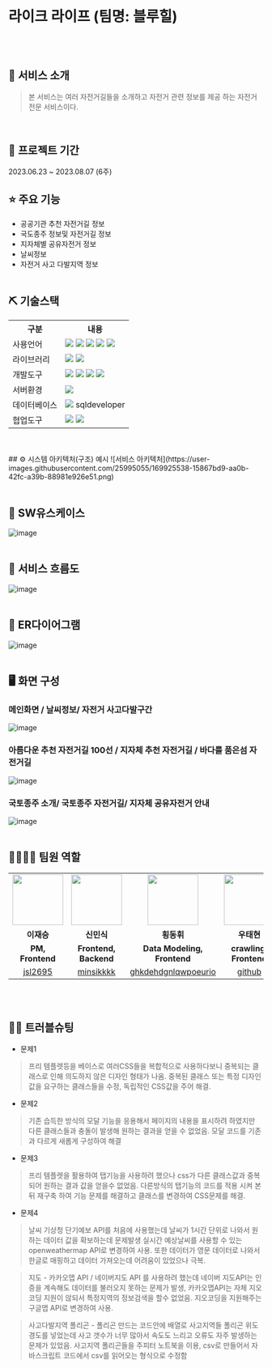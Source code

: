 # 라이크 라이프 (팀명: 블루힐)
<br><br>

## 👀 서비스 소개
> 본 서비스는 여러 자전거길들을 소개하고 자전거 관련 정보를 제공 하는 자전거 전문 서비스이다. 
<br>

## 📅 프로젝트 기간
2023.06.23 ~ 2023.08.07 (6주)
<br>

## ⭐ 주요 기능
* 공공기관 추천 자전거길 정보
* 국도종주 정보및 자전거길 정보
* 지자체별 공유자전거 정보
* 날씨정보
* 자전거 사고 다발지역 정보
<br><br>

## ⛏ 기술스택
<table>
    <tr>
        <th>구분</th>
        <th>내용</th>
    </tr>
    <tr>
        <td>사용언어</td>
        <td>
            <img src="https://img.shields.io/badge/Java-007396?style=for-the-badge&logo=java&logoColor=white"/>
            <img src="https://img.shields.io/badge/HTML5-E34F26?style=for-the-badge&logo=HTML5&logoColor=white"/>
            <img src="https://img.shields.io/badge/CSS3-1572B6?style=for-the-badge&logo=CSS3&logoColor=white"/>
            <img src="https://img.shields.io/badge/JavaScript-F7DF1E?style=for-the-badge&logo=JavaScript&logoColor=white"/>
            <img src="https://img.shields.io/badge/Python-3776AB?style=for-the-badge&logo=Python&logoColor=white"/>
        </td>
    </tr>
    <tr>
        <td>라이브러리</td>
        <td>
            <img src="https://img.shields.io/badge/BootStrap-7952B3?style=for-the-badge&logo=BootStrap&logoColor=white"/>
            <img src="https://img.shields.io/badge/GoogleAPI-32CD32?style=for-the-badge&logo=Google Maps&logoColor=white">
        </td>
    </tr>
    <tr>
        <td>개발도구</td>
        <td>
            <img src="https://img.shields.io/badge/Eclipse-2C2255?style=for-the-badge&logo=Eclipse&logoColor=white"/>
            <img src="https://img.shields.io/badge/VSCode-007ACC?style=for-the-badge&logo=VisualStudioCode&logoColor=white"/>
            <img src="https://img.shields.io/badge/VSCode-007ACC?style=for-the-badge&logo=VisualStudioCode&logoColor=white"/>
            <img src="https://img.shields.io/badge/Jupyter-F37626?style=for-the-badge&logo=Jupyter&logoColor=white"/>
        </td>
    </tr>
    <tr>
        <td>서버환경</td>
        <td>
            <img src="https://img.shields.io/badge/Apache Tomcat-D22128?style=for-the-badge&logo=Apache Tomcat&logoColor=white"/>
        </td>
    </tr>
    <tr>
        <td>데이터베이스</td>
        <td>
            <img src="https://img.shields.io/badge/Oracle 11g-F80000?style=for-the-badge&logo=Oracle&logoColor=white"/>
            sqldeveloper
        </td>
    </tr>
    <tr>
        <td>협업도구</td>
        <td>
            <img src="https://img.shields.io/badge/Git-F05032?style=for-the-badge&logo=Git&logoColor=white"/>
            <img src="https://img.shields.io/badge/GitHub-181717?style=for-the-badge&logo=GitHub&logoColor=white"/>
        </td>
    </tr>
</table>

<br>
<br>
## ⚙ 시스템 아키텍처(구조) 예시 
![서비스 아키텍처](https://user-images.githubusercontent.com/25995055/169925538-15867bd9-aa0b-42fc-a39b-88981e926e51.png)
<br><br>

## 📌 SW유스케이스
![image](https://github.com/2022-SMHRD-DCX-BigData-7/BlueHill/assets/139085299/be480097-c87f-4beb-8cf1-3751eed5f6f4)
<br><br>

## 📌 서비스 흐름도
![image](https://github.com/2022-SMHRD-DCX-BigData-7/BlueHill/assets/139085299/999f04fe-9716-46a5-ba2c-3966d397192f)
<br><br>

## 📌 ER다이어그램
![image](https://github.com/2022-SMHRD-DCX-BigData-7/BlueHill/assets/139085299/51916fa6-01a3-4784-9c78-b2a6300c3eeb)
<br><br>

## 🖥 화면 구성

### 메인화면 / 날씨정보/ 자전거 사고다발구간
![image](https://github.com/2022-SMHRD-DCX-BigData-7/BlueHill/assets/139085299/49fe2cdf-4ed4-4284-a30b-7ed251b72275)
<br>

### 아름다운 추천 자전거길 100선 / 지자체 추천 자전거길 / 바다를 품은섬 자전거길
![image](https://github.com/2022-SMHRD-DCX-BigData-7/BlueHill/assets/139085299/d3a7a0fa-7727-4783-8d61-629707c7a72a)
<br>

### 국토종주 소개/ 국토종주 자전거길/ 지자체 공유자전거 안내
![image](https://github.com/2022-SMHRD-DCX-BigData-7/BlueHill/assets/139085299/f16d522a-7917-4c54-902c-13be7b65a39b)
<br>
<br>

## 👨‍👩‍👦‍👦 팀원 역할
<table>
  <tr>
    <td align="center"><img src="https://pbs.twimg.com/media/B-n6uPYUUAAZSUx.png" width="100" height="100"/></td>
    <td align="center"><img src="https://item.kakaocdn.net/do/fd49574de6581aa2a91d82ff6adb6c0115b3f4e3c2033bfd702a321ec6eda72c" width="100" height="100"/></td>
    <td align="center"><img src="https://mblogthumb-phinf.pstatic.net/20160127_177/krazymouse_1453865104404DjQIi_PNG/%C4%AB%C4%AB%BF%C0%C7%C1%B7%BB%C1%EE_%B6%F3%C0%CC%BE%F0.png?type=w2" width="100" height="100"/></td>
    <td align="center"><img src="https://i.pinimg.com/236x/ed/bb/53/edbb53d4f6dd710431c1140551404af9.jpg" width="100" height="100"/></td>
    <td align="center"><img src="https://mb.ntdtv.kr/assets/uploads/2019/01/Screen-Shot-2019-01-08-at-4.31.55-PM-e1546932545978.png" width="100" height="100"/></td>
  </tr>
  <tr>
    <td align="center"><strong>이재승</strong></td>
    <td align="center"><strong>신민식</strong></td>
    <td align="center"><strong>횡동휘</strong></td>
    <td align="center"><strong>우태현</strong></td>
    <td align="center"><strong>이창훈</strong></td>
  </tr>
  <tr>
    <td align="center"><b>PM, Frontend</b></td>
    <td align="center"><b>Frontend, Backend</b></td>
    <td align="center"><b>Data Modeling, Frontend</b></td>
    <td align="center"><b> crawling, Frontend</b></td>
    <td align="center"><b> crawling, Backend</b></td>
    
  </tr>
  <tr>
    <td align="center"><a href="https://github.com/jsl2695" target='_blank'>jsl2695</a></td>
    <td align="center"><a href="https://github.com/minsikkkk" target='_blank'>minsikkkk</a></td>
    <td align="center"><a href="https://github.com/ghkdehdgnlqwpoeurio" target='_blank'>ghkdehdgnlqwpoeurio</a></td>
    <td align="center"><a href="https://github.com/자신의username작성해주세요" target='_blank'>github</a></td>
    <td align="center"><a href="https://github.com/자신의username작성해주세요" target='_blank'>github</a></td>
  </tr>
</table>
<br><br>

## 🤾‍♂️ 트러블슈팅 <br> 
* 문제1<br>
>프리 템플렛등을 베이스로 여러CSS들을 복합적으로 사용하다보니 중복되는 클래스로 인해 의도하지 않은 디자인 형태가 나옴.
> 중복된 클래스 또는 특정 디자인 값을 요구하는 클래스들을 수정, 독립적인 CSS값을 주어 해결.
  
* 문제2<br>
> 기존 습득한 방식의 모달 기능을 응용해서 페이지의 내용을 표시하려 하였지만 다른 클래스들과 충돌이 발생해 원하는 결과을 얻을 수 없었음.
> 모달 코드를 기존과 다르게 새롭게 구성하여 해결
  
* 문제3<br>
> 프리 템플렛을 활용하여 탭기능을 사용하려 했으나 css가 다른 클래스값과 중복되어 원하는 결과 값을 얻을수 없었음.
> 다른방식의 탭기능의 코드를 적용 시켜 본뒤 재구축 하여 기능 문제를 해결하고 클래스를 변경하여 CSS문제를 해결.
 
* 문제4<br>
> 날씨 기상청 단기예보 API를 처음에 사용했는데 날씨가 1시간 단위로 나와서 원하는 데이터 값을 확보하는데 문제발생
> 실시간 예상날씨를 사용할 수 있는 openweathermap API로 변경하여 사용. 또한 데이터가 영문 데이터로 나와서 한글로 매핑하고 데이터 가져오는데 어려움이 있었으나 극복.

> 지도 - 카카오맵 API / 네이버지도 API 를 사용하려 했는데 네이버 지도API는 인증을 계속해도 데이터를 불러오지 못하는 문제가 발생, 카카오맵API는 자체 지오코딩 지원이 않되서 특정지역의 정보검색을 할수 없었음.
> 지오코딩을 지원해주는 구글맵 API로 변경하여 사용.

>사고다발지역 폴리곤 - 폴리곤 만드는 코드안에 배열로 사고지역들 폴리곤 위도 경도를 넣었는데 사고 갯수가 너무 많아서 속도도 느리고 오류도 자주 발생하는 문제가 있었음.
>사고지역 폴리곤들을 주피터 노트북을 이용, csv로 만들어서 자바스크립트 코드에서 csv를 읽어오는 형식으로 수정함


